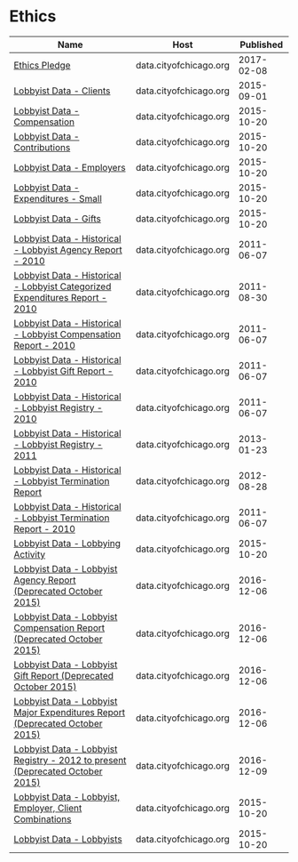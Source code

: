# Ethics

Name | Host | Published
---- | ---- | ---------
[Ethics Pledge](../datasets/9wf2-y3bn.md) | data.cityofchicago.org | 2017-02-08
[Lobbyist Data - Clients](../datasets/g8p5-y4m5.md) | data.cityofchicago.org | 2015-09-01
[Lobbyist Data - Compensation](../datasets/dw2f-w78u.md) | data.cityofchicago.org | 2015-10-20
[Lobbyist Data - Contributions](../datasets/p9p7-vfqc.md) | data.cityofchicago.org | 2015-10-20
[Lobbyist Data - Employers](../datasets/dmeb-2zra.md) | data.cityofchicago.org | 2015-10-20
[Lobbyist Data - Expenditures - Small](../datasets/eqdx-4qxd.md) | data.cityofchicago.org | 2015-10-20
[Lobbyist Data - Gifts](../datasets/5d79-9xqr.md) | data.cityofchicago.org | 2015-10-20
[Lobbyist Data - Historical - Lobbyist Agency Report - 2010](../datasets/2g5r-pikx.md) | data.cityofchicago.org | 2011-06-07
[Lobbyist Data - Historical - Lobbyist Categorized Expenditures Report - 2010](../datasets/zugr-hsc5.md) | data.cityofchicago.org | 2011-08-30
[Lobbyist Data - Historical - Lobbyist Compensation Report - 2010](../datasets/ina9-6kq2.md) | data.cityofchicago.org | 2011-06-07
[Lobbyist Data - Historical - Lobbyist Gift Report - 2010](../datasets/5d24-2bpp.md) | data.cityofchicago.org | 2011-06-07
[Lobbyist Data - Historical - Lobbyist Registry - 2010](../datasets/2ft4-4uik.md) | data.cityofchicago.org | 2011-06-07
[Lobbyist Data - Historical - Lobbyist Registry - 2011](../datasets/tpf5-fgtw.md) | data.cityofchicago.org | 2013-01-23
[Lobbyist Data - Historical - Lobbyist Termination Report](../datasets/ru3t-7gty.md) | data.cityofchicago.org | 2012-08-28
[Lobbyist Data - Historical - Lobbyist Termination Report - 2010](../datasets/2mtu-ysnw.md) | data.cityofchicago.org | 2011-06-07
[Lobbyist Data - Lobbying Activity](../datasets/pahz-egmi.md) | data.cityofchicago.org | 2015-10-20
[Lobbyist Data - Lobbyist Agency Report (Deprecated October 2015)](../datasets/4pay-mbmj.md) | data.cityofchicago.org | 2016-12-06
[Lobbyist Data - Lobbyist Compensation Report (Deprecated October 2015)](../datasets/hu4d-qydy.md) | data.cityofchicago.org | 2016-12-06
[Lobbyist Data - Lobbyist Gift Report (Deprecated October 2015)](../datasets/b9g2-hn9c.md) | data.cityofchicago.org | 2016-12-06
[Lobbyist Data - Lobbyist Major Expenditures Report (Deprecated October 2015)](../datasets/txma-ntnk.md) | data.cityofchicago.org | 2016-12-06
[Lobbyist Data - Lobbyist Registry - 2012 to present (Deprecated October 2015)](../datasets/ypez-j3yg.md) | data.cityofchicago.org | 2016-12-09
[Lobbyist Data - Lobbyist, Employer, Client Combinations](../datasets/2eqz-3nvz.md) | data.cityofchicago.org | 2015-10-20
[Lobbyist Data - Lobbyists](../datasets/tq3e-t5yq.md) | data.cityofchicago.org | 2015-10-20

